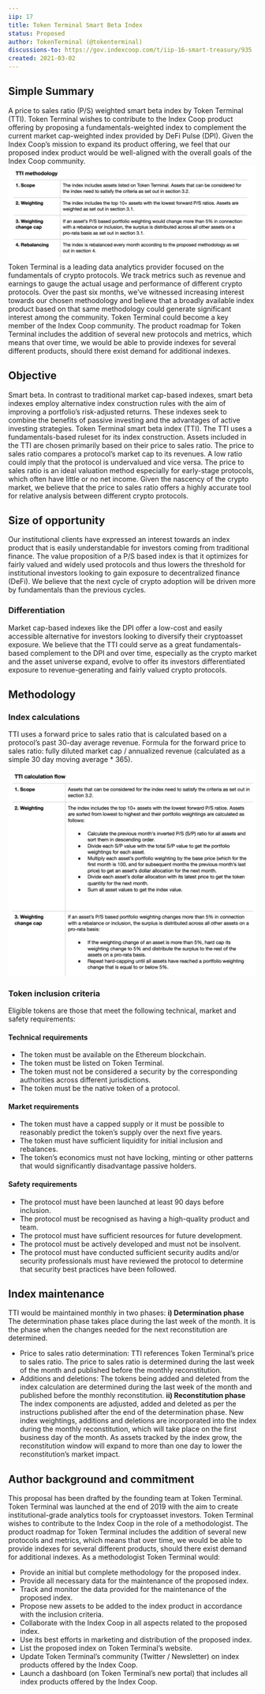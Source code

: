 ```yaml
---
iip: 17
title: Token Terminal Smart Beta Index
status: Proposed
author: TokenTerminal (@tokenterminal)
discussions-to: https://gov.indexcoop.com/t/iip-16-smart-treasury/935
created: 2021-03-02
---
```


## Simple Summary

A price to sales ratio (P/S) weighted smart beta index by Token Terminal (TTI). Token Terminal wishes to contribute to the Index Coop product offering by proposing a fundamentals-weighted index to complement the current market cap-weighted index provided by DeFi Pulse (DPI). Given the Index Coop’s mission to expand its product offering, we feel that our proposed index product would be well-aligned with the overall goals of the Index Coop community.
![image](./assets/iip-tti-1.png)
Token Terminal is a leading data analytics provider focused on the fundamentals of crypto protocols. We track metrics such as revenue and earnings to gauge the actual usage and performance of different crypto protocols. Over the past six months, we’ve witnessed increasing interest towards our chosen methodology and believe that a broadly available index product based on that same methodology could generate significant interest among the community.
Token Terminal could become a key member of the Index Coop community. The product roadmap for Token Terminal includes the addition of several new protocols and metrics, which means that over time, we would be able to provide indexes for several different products, should there exist demand for additional indexes.

## Objective

Smart beta. In contrast to traditional market cap-based indexes, smart beta indexes employ alternative index construction rules with the aim of improving a portfolio’s risk-adjusted returns. These indexes seek to combine the benefits of passive investing and the advantages of active investing strategies.
Token Terminal smart beta index (TTI). The TTI uses a fundamentals-based ruleset for its index construction. Assets included in the TTI are chosen primarily based on their price to sales ratio.
The price to sales ratio compares a protocol’s market cap to its revenues. A low ratio could imply that the protocol is undervalued and vice versa. The price to sales ratio is an ideal valuation method especially for early-stage protocols, which often have little or no net income. Given the nascency of the crypto market, we believe that the price to sales ratio offers a highly accurate tool for relative analysis between different crypto protocols.

## Size of opportunity

Our institutional clients have expressed an interest towards an index product that is easily understandable for investors coming from traditional finance. The value proposition of a P/S based index is that it optimizes for fairly valued and widely used protocols and thus lowers the threshold for institutional investors looking to gain exposure to decentralized finance (DeFi). We believe that the next cycle of crypto adoption will be driven more by fundamentals than the previous cycles.

### Differentiation

Market cap-based indexes like the DPI offer a low-cost and easily accessible alternative for investors looking to diversify their cryptoasset exposure. We believe that the TTI could serve as a great fundamentals-based complement to the DPI and over time, especially as the crypto market and the asset universe expand, evolve to offer its investors differentiated exposure to revenue-generating and fairly valued crypto protocols.

## Methodology

### Index calculations

TTI uses a forward price to sales ratio that is calculated based on a protocol’s past 30-day average revenue. Formula for the forward price to sales ratio: fully diluted market cap / annualized revenue (calculated as a simple 30 day moving average \* 365).

![image](./assets/iip-tti-2.png)

### Token inclusion criteria

Eligible tokens are those that meet the following technical, market and safety requirements:

#### Technical requirements

- The token must be available on the Ethereum blockchain.
- The token must be listed on Token Terminal.
- The token must not be considered a security by the corresponding authorities across different jurisdictions.
- The token must be the native token of a protocol.

#### Market requirements

- The token must have a capped supply or it must be possible to reasonably predict the token’s supply over the next five years.
- The token must have sufficient liquidity for initial inclusion and rebalances.
- The token’s economics must not have locking, minting or other patterns that would significantly disadvantage passive holders.

#### Safety requirements

- The protocol must have been launched at least 90 days before inclusion.
- The protocol must be recognised as having a high-quality product and team.
- The protocol must have sufficient resources for future development.
- The protocol must be actively developed and must not be insolvent.
- The protocol must have conducted sufficient security audits and/or security professionals must have reviewed the protocol to determine that security best practices have been followed.

## Index maintenance

TTI would be maintained monthly in two phases:
**i) Determination phase**
The determination phase takes place during the last week of the month. It is the phase when the changes needed for the next reconstitution are determined.

- Price to sales ratio determination: TTI references Token Terminal’s price to sales ratio. The price to sales ratio is determined during the last week of the month and published before the monthly reconstitution.
- Additions and deletions: The tokens being added and deleted from the index calculation are determined during the last week of the month and published before the monthly reconstitution.
  **ii) Reconstitution phase**
  The index components are adjusted, added and deleted as per the instructions published after the end of the determination phase. New index weightings, additions and deletions are incorporated into the index during the monthly reconstitution, which will take place on the first business day of the month. As assets tracked by the index grow, the reconstitution window will expand to more than one day to lower the reconstitution’s market impact.

## Author background and commitment

This proposal has been drafted by the founding team at Token Terminal. Token Terminal was launched at the end of 2019 with the aim to create institutional-grade analytics tools for cryptoasset investors.
Token Terminal wishes to contribute to the Index Coop in the role of a methodologist. The product roadmap for Token Terminal includes the addition of several new protocols and metrics, which means that over time, we would be able to provide indexes for several different products, should there exist demand for additional indexes. As a methodologist Token Terminal would:

- Provide an initial but complete methodology for the proposed index.
- Provide all necessary data for the maintenance of the proposed index.
- Track and monitor the data provided for the maintenance of the proposed index.
- Propose new assets to be added to the index product in accordance with the inclusion criteria.
- Collaborate with the Index Coop in all aspects related to the proposed index.
- Use its best efforts in marketing and distribution of the proposed index.
- List the proposed index on Token Terminal’s website.
- Update Token Terminal’s community (Twitter / Newsletter) on index products offered by the Index Coop.
- Launch a dashboard (on Token Terminal’s new portal) that includes all index products offered by the Index Coop.
